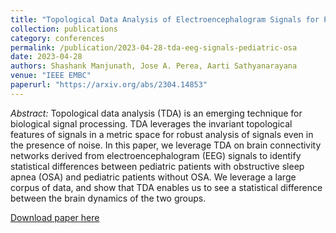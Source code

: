 ```yaml
---
title: "Topological Data Analysis of Electroencephalogram Signals for Pediatric Obstructive Sleep Apnea"
collection: publications
category: conferences
permalink: /publication/2023-04-28-tda-eeg-signals-pediatric-osa
date: 2023-04-28
authors: Shashank Manjunath, Jose A. Perea, Aarti Sathyanarayana
venue: "IEEE EMBC"
paperurl: "https://arxiv.org/abs/2304.14853"
---
```


_Abstract:_ Topological data analysis (TDA) is an emerging technique for
biological signal processing. TDA leverages the invariant topological features
of signals in a metric space for robust analysis of signals even in the presence
of noise. In this paper, we leverage TDA on brain connectivity networks derived
from electroencephalogram (EEG) signals to identify statistical differences
between pediatric patients with obstructive sleep apnea (OSA) and pediatric
patients without OSA. We leverage a large corpus of data, and show that TDA
enables us to see a statistical difference between the brain dynamics of the two
groups.

[Download paper here](https://arxiv.org/abs/2304.14853)

